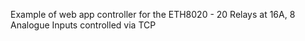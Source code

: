 Example of web app controller for the
ETH8020 - 20 Relays at 16A, 8 Analogue Inputs
controlled via TCP